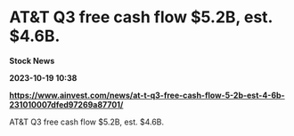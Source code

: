 # AT&T Q3 free cash flow $5.2B, est. $4.6B.
**Stock News**

**2023-10-19 10:38**

**https://www.ainvest.com/news/at-t-q3-free-cash-flow-5-2b-est-4-6b-231010007dfed97269a87701/**

AT&T Q3 free cash flow $5.2B, est. $4.6B.